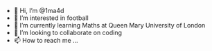 - 👋 Hi, I’m @1ma4d
- 👀 I’m interested in football
- 🌱 I’m currently learning Maths at Queen Mary University of London
- 💞️ I’m looking to collaborate on coding
- 📫 How to reach me ...

<!---
1ma4d/1ma4d is a ✨ special ✨ repository because its `README.md` (this file) appears on your GitHub profile.
You can click the Preview link to take a look at your changes.
--->
